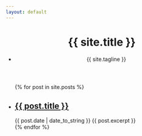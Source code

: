 ```yaml
---
layout: default
---
```

<header id="home-header" style="background-image: url({{ site.baseurl }}{{ site.sidebar_image }});">
  <div class="container">
    <h1>{{ site.title }}</h1>
    <ul class="meta">
      <li>
        <span>
          {{ site.tagline }}
        </span>
      </li>
      </ul>
  </div>
</header>
<article>
  <div class="container">
    <ul class="posts">
      {% for post in site.posts %}
        <li>
          <h2><a href="{{ site.baseurl }}{{ post.url }}">{{ post.title }}</a></h2>
          <span class="meta">
            {{ post.date | date_to_string }}
          </span>
          {{ post.excerpt }}
        </li>
      {% endfor %}
    </ul>
  </div>
</article>
